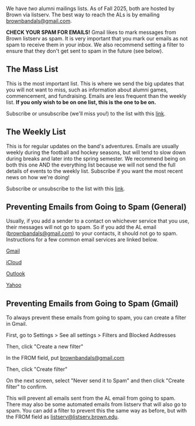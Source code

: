We have _two_ alumni mailings lists. As of Fall 2025, both are hosted by Brown via listserv. The best way to reach the ALs is by emailing [brownbandals@gmail.com](mailto:brownbandals@gmail.com).

**CHECK YOUR SPAM FOR EMAILS!** Gmail likes to mark messages from Brown listserv as spam. It is very important that you mark our emails as not spam to receive them in your inbox. We also recommend setting a filter to ensure that they don't get sent to spam in the future (see below).

## The Mass List

This is the most important list. This is where we send the big updates that you will not want to miss, such as information about alumni games, commencement, and fundraising. Emails are less frequent than the weekly list. **If you only wish to be on one list, this is the one to be on.**

Subscribe or unsubscribe (we'll miss you!) to the list with this [link](https://listserv.brown.edu/cgi-bin/wa?SUBED1=brown-band-all&A=1).

## The Weekly List

This is for regular updates on the band's adventures. Emails are usually weekly during the football and hockey seasons, but will tend to slow down during breaks and later into the spring semester. We recommend being on both this one AND the everything list because we will not send the full details of events to the weekly list. Subscribe if you want the most recent news on how we're doing!

Subscribe or unsubscribe to the list with this [link](https://listserv.brown.edu/cgi-bin/wa?SUBED1=band-alumni-weekly&A=1).

## Preventing Emails from Going to Spam (General) 

Usually, if you add a sender to a contact on whichever service that you use, their messages will not go to spam. So if you add the AL email (brownbandals@gmail.com) to your contacts, it should not go to spam. Instructions for a few common email services are linked below. 

[Gmail](https://support.google.com/contacts/answer/1069522?hl=en&co=GENIE.Platform%3DDesktop)

[iCloud](https://support.apple.com/guide/icloud/create-or-edit-contacts-mmfba737da/icloud)

[Outlook](https://support.microsoft.com/en-us/office/add-a-contact-in-outlook-1ef8f35b-04be-4bd0-ac9c-6d6a146887ce)

[Yahoo](https://help.yahoo.com/kb/add-edit-delete-contacts-yahoo-mail-sln28059.html)

## Preventing Emails from Going to Spam (Gmail)

To always prevent these emails from going to spam, you can create a filter in Gmail.

First, go to Settings > See all settings > Filters and Blocked Addresses

Then, click "Create a new filter"

In the FROM field, put brownbandals@gmail.com

Then, click "Create filter"

On the next screen, select "Never send it to Spam" and then click "Create filter" to confirm.

This will prevent all emails sent from the AL email from going to spam. There may also be some automated emails from listserv that will also go to spam. You can add a filter to prevent this the same way as before, but with the FROM field as listserv@listserv.brown.edu.
